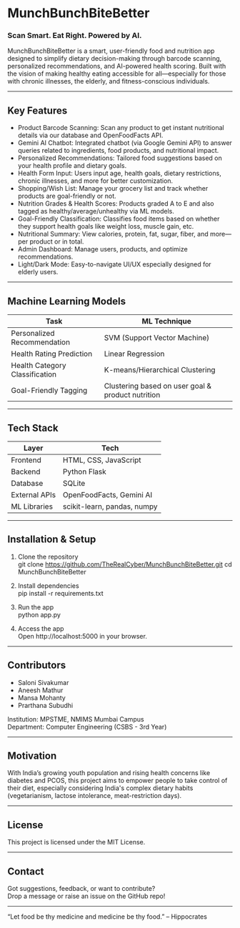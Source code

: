 # MunchBunchBiteBetter

### Scan Smart. Eat Right. Powered by AI.

MunchBunchBiteBetter is a smart, user-friendly food and nutrition app designed to simplify dietary decision-making through barcode scanning, personalized recommendations, and AI-powered health scoring. Built with the vision of making healthy eating accessible for all—especially for those with chronic illnesses, the elderly, and fitness-conscious individuals.

---

## Key Features

- Product Barcode Scanning: Scan any product to get instant nutritional details via our database and OpenFoodFacts API.
- Gemini AI Chatbot: Integrated chatbot (via Google Gemini API) to answer queries related to ingredients, food products, and nutritional impact.
- Personalized Recommendations: Tailored food suggestions based on your health profile and dietary goals.
- Health Form Input: Users input age, health goals, dietary restrictions, chronic illnesses, and more for better customization.
- Shopping/Wish List: Manage your grocery list and track whether products are goal-friendly or not.
- Nutrition Grades & Health Scores: Products graded A to E and also tagged as healthy/average/unhealthy via ML models.
- Goal-Friendly Classification: Classifies food items based on whether they support health goals like weight loss, muscle gain, etc.
- Nutritional Summary: View calories, protein, fat, sugar, fiber, and more—per product or in total.
- Admin Dashboard: Manage users, products, and optimize recommendations.
- Light/Dark Mode: Easy-to-navigate UI/UX especially designed for elderly users.

---

## Machine Learning Models

| Task                          | ML Technique                  |
|------------------------------|-------------------------------|
| Personalized Recommendation | SVM (Support Vector Machine)  |
| Health Rating Prediction     | Linear Regression             |
| Health Category Classification | K-means/Hierarchical Clustering |
| Goal-Friendly Tagging        | Clustering based on user goal & product nutrition |

---

## Tech Stack

| Layer     | Tech                  |
|-----------|-----------------------|
| Frontend  | HTML, CSS, JavaScript |
| Backend   | Python Flask          |
| Database  | SQLite                |
| External APIs | OpenFoodFacts, Gemini AI |
| ML Libraries | scikit-learn, pandas, numpy |

---

## Installation & Setup

1. Clone the repository  
   git clone https://github.com/TheRealCyber/MunchBunchBiteBetter.git
   cd MunchBunchBiteBetter

2. Install dependencies  
   pip install -r requirements.txt

3. Run the app  
   python app.py

4. Access the app  
   Open http://localhost:5000 in your browser.

---

## Contributors

- Saloni Sivakumar 
- Aneesh Mathur 
- Mansa Mohanty 
- Prarthana Subudhi 


Institution: MPSTME, NMIMS Mumbai Campus  
Department: Computer Engineering (CSBS - 3rd Year)

---

## Motivation

With India’s growing youth population and rising health concerns like diabetes and PCOS, this project aims to empower people to take control of their diet, especially considering India's complex dietary habits (vegetarianism, lactose intolerance, meat-restriction days).

---

## License

This project is licensed under the MIT License.

---

## Contact

Got suggestions, feedback, or want to contribute?  
Drop a message or raise an issue on the GitHub repo!

---

“Let food be thy medicine and medicine be thy food.” – Hippocrates
